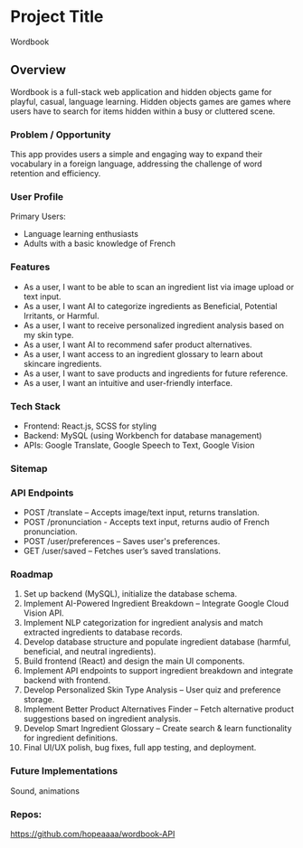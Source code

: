 # Project Title
Wordbook

## Overview
 
Wordbook is a full-stack web application and hidden objects game for playful, casual, language learning. 
Hidden objects games are games where users have to search for items hidden within a busy or cluttered scene. 

### Problem / Opportunity
This app provides users a simple and engaging way to expand their vocabulary in a foreign language, addressing the challenge of word retention and efficiency.

### User Profile
Primary Users:
* Language learning enthusiasts
* Adults with a basic knowledge of French

### Features

* As a user, I want to be able to scan an ingredient list via image upload or text input.
* As a user, I want AI to categorize ingredients as Beneficial, Potential Irritants, or Harmful.
* As a user, I want to receive personalized ingredient analysis based on my skin type.
* As a user, I want AI to recommend safer product alternatives.
* As a user, I want access to an ingredient glossary to learn about skincare ingredients.
* As a user, I want to save products and ingredients for future reference.
* As a user, I want an intuitive and user-friendly interface.

### Tech Stack
* Frontend: React.js, SCSS for styling
* Backend: MySQL (using Workbench for database management)
* APIs: Google Translate, Google Speech to Text, Google Vision

### Sitemap

### API Endpoints 
* POST /translate – Accepts image/text input, returns translation.
* POST /pronunciation - Accepts text input, returns audio of French pronunciation.
* POST /user/preferences – Saves user's preferences.
* GET /user/saved – Fetches user’s saved translations.

### Roadmap
1.	Set up backend (MySQL), initialize the database schema.
2.	Implement AI-Powered Ingredient Breakdown – Integrate Google Cloud Vision API.
3.	Implement NLP categorization for ingredient analysis and match extracted ingredients to database records.
4.	Develop database structure and populate ingredient database (harmful, beneficial, and neutral ingredients).
5.	Build frontend (React) and design the main UI components.
6.	Implement API endpoints to support ingredient breakdown and integrate backend with frontend.
7.	Develop Personalized Skin Type Analysis – User quiz and preference storage.
8.	Implement Better Product Alternatives Finder – Fetch alternative product suggestions based on ingredient analysis.
9.	Develop Smart Ingredient Glossary – Create search & learn functionality for ingredient definitions.
10.	Final UI/UX polish, bug fixes, full app testing, and deployment.

### Future Implementations
Sound, animations

### Repos:
https://github.com/hopeaaaa/wordbook-API
